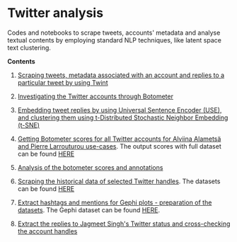 # Twitter analysis

Codes and notebooks to scrape tweets, accounts' metadata and analyse textual contents by employing standard NLP techniques, like latent space text clustering.

**Contents**

1. [Scraping tweets, metadata associated with an account and replies to a particular tweet by using Twint](https://github.com/LondonStory/Twitter-Analysis/blob/main/twitter-scraping-using-twint.ipynb)

2. [Investigating the Twitter accounts through Botometer](https://github.com/LondonStory/Twitter-Analysis/blob/main/botometer.ipynb)

3. [Embedding tweet replies by using Universal Sentence Encoder (USE), and clustering them using t-Distributed Stochastic Neighbor Embedding (t-SNE)](https://github.com/LondonStory/Twitter-Analysis/blob/main/USE-sentence-embeddings-and-t-SNE-visualization.ipynb)

4. [Getting Botometer scores for all Twitter accounts for Alviina Alametsä and Pierre Larrouturou use-cases](https://github.com/LondonStory/Twitter-Analysis/blob/main/botometer-scores-twitter-replies.ipynb). The output scores with full dataset can be found [HERE](https://github.com/LondonStory/Twitter-Analysis/tree/main/output)

5. [Analysis of the botometer scores and annotations](https://github.com/LondonStory/Twitter-Analysis/blob/main/Alametsa-CSV-analysis.ipynb)

6. [Scraping the historical data of selected Twitter handles](https://github.com/LondonStory/Twitter-Analysis/blob/main/scrape-list-of-twitter-handles.ipynb). The datasets can be found [HERE](https://github.com/LondonStory/Twitter-Analysis/tree/main/Twitter-Accounts-Historical-Data)

7. [Extract hashtags and mentions for Gephi plots - preparation of the datasets](https://github.com/LondonStory/Twitter-Analysis/blob/main/Network-Analysis-of-Tweets.ipynb). The Gephi dataset can be found [HERE](https://github.com/LondonStory/Twitter-Analysis/tree/main/Gephi%20).

8. [Extract the replies to Jagmeet Singh's Twitter status and cross-checking the account handles](https://github.com/LondonStory/Twitter-Analysis/blob/main/twitter-scraping-with-tweepy.ipynb)
